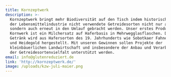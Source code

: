 ```yaml
---
title: Kornzeptwerk
description: >-
  Kornzeptwerk bringt mehr Biodiversität auf den Tisch indem historische, von
  der Lebensmittelindustrie nicht verwendete Getreidesorten nicht nur angebaut,
  sondern auch erneut in den Umlauf gebracht werden. Unser erstes Produkt
  Kornwerk ist ein Milchersatz auf Haferbasis in Mehrwegglasflaschen. Das
  Getränk wird aus Hafersorten des 19. Jahrhunderts wie Sobotkaer Fahnenhafer
  und Heidegold hergestellt. Mit unseren Gewinnen sollen Projekte der
  kleinbäuerlichen Landwirtschaft und insbesondere der Anbau und Verarbeitung
  der Getreidesortenvielfalt unterstützt werden.
email: info@glutenreduziert.de
link: 'http://kornzeptwerk.de/'
image: /uploads/kzw-juli-maier.png
---
```


